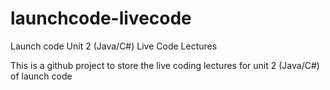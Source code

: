 # launchcode-livecode
Launch code Unit 2 (Java/C#) Live Code Lectures

This is a github project to store the live coding lectures for unit 2 (Java/C#) of launch code
